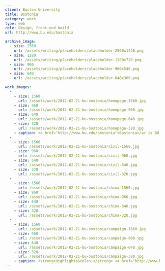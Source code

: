 ```yaml
---
client: Boston University
title: Bostonia
category: work
type: web
role: Design, front-end build
url: http://www.bu.edu/bostonia

archive_image:
  - size: 2560
    url: /assets/writing/placeholders/placeholder-2560x1440.png
  - size: 1280
    url: /assets/writing/placeholders/placeholder-1280x720.png
  - size: 960
    url: /assets/writing/placeholders/placeholder-960x540.png
  - size: 640
    url: /assets/writing/placeholders/placeholder-640x360.png

work_images:
  -
    - size: 1560
      url: /assets/work/2012-02-21-bu-bostonia/homepage-1560.jpg
    - size: 960
      url: /assets/work/2012-02-21-bu-bostonia/homepage-960.jpg
    - size: 640
      url: /assets/work/2012-02-21-bu-bostonia/homepage-640.jpg
    - size: 320
      url: /assets/work/2012-02-21-bu-bostonia/homepage-320.jpg
    - caption: <a href="http://www.bu.edu/bostonia">Bostonia</a> is BU’s award-winning, print and online alumni magazine. I designed and maintained the site, as well as several interactive features.
  -
    - size: 1560
      url: /assets/work/2012-02-21-bu-bostonia/civil-1560.jpg
    - size: 960
      url: /assets/work/2012-02-21-bu-bostonia/civil-960.jpg
    - size: 640
      url: /assets/work/2012-02-21-bu-bostonia/civil-640.jpg
    - size: 320
      url: /assets/work/2012-02-21-bu-bostonia/civil-320.jpg
  -
    - size: 1560
      url: /assets/work/2012-02-21-bu-bostonia/china-1560.jpg
    - size: 960
      url: /assets/work/2012-02-21-bu-bostonia/china-960.jpg
    - size: 640
      url: /assets/work/2012-02-21-bu-bostonia/china-640.jpg
    - size: 320
      url: /assets/work/2012-02-21-bu-bostonia/china-320.jpg
  -
    - size: 1560
      url: /assets/work/2012-02-21-bu-bostonia/campaign-1560.jpg
    - size: 960
      url: /assets/work/2012-02-21-bu-bostonia/campaign-960.jpg
    - size: 640
      url: /assets/work/2012-02-21-bu-bostonia/campaign-640.jpg
    - size: 320
      url: /assets/work/2012-02-21-bu-bostonia/campaign-320.jpg
    - caption: <strong>Highlights&colon;</strong> <a href="http://www.bu.edu/bostonia/summer14/civil-disobedience">“Civil Disobedience”</a>, a three-part feature on <a href="http://www.bu.edu/bostonia/winter-spring14/china">China</a> (English and <a href="http://www.bu.edu/bostonia/winter-spring14/china/chinese/">Chinese</a>), <a href="http://www.bu.edu/bostonia/fall13/wine">Wine</a>, <a href="http://www.bu.edu/bostonia/high-notes">High Notes</a>, <a href="http://www.bu.edu/bostonia/summer13/warming">Warming</a>, and <a href="http://www.bu.edu/bostonia/summer12/secret">Secret Lives</a>.
---
```

